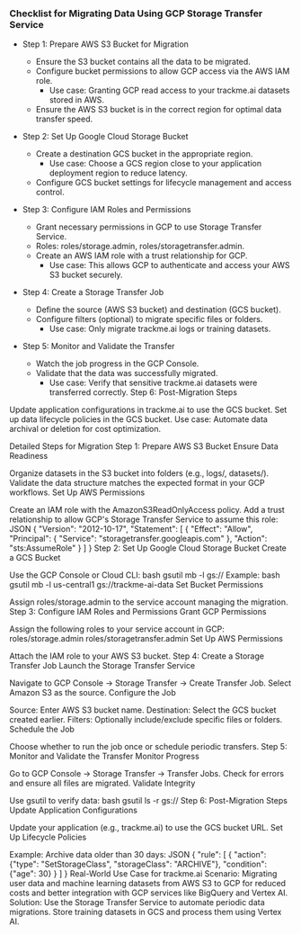 ### Checklist for Migrating Data Using GCP Storage Transfer Service 

* Step 1: Prepare AWS S3 Bucket for Migration
  * Ensure the S3 bucket contains all the data to be migrated.
  * Configure bucket permissions to allow GCP access via the AWS IAM role.
    * Use case: Granting GCP read access to your trackme.ai datasets stored in AWS.
  * Ensure the AWS S3 bucket is in the correct region for optimal data transfer speed.

* Step 2: Set Up Google Cloud Storage Bucket
  * Create a destination GCS bucket in the appropriate region.
    * Use case: Choose a GCS region close to your application deployment region to reduce latency.
  * Configure GCS bucket settings for lifecycle management and access control.

* Step 3: Configure IAM Roles and Permissions
  *   Grant necessary permissions in GCP to use Storage Transfer Service.
    * Roles: roles/storage.admin, roles/storagetransfer.admin.
  * Create an AWS IAM role with a trust relationship for GCP.
    * Use case: This allows GCP to authenticate and access your AWS S3 bucket securely.

* Step 4: Create a Storage Transfer Job
  * Define the source (AWS S3 bucket) and destination (GCS bucket).
  * Configure filters (optional) to migrate specific files or folders.
    * Use case: Only migrate trackme.ai logs or training datasets.

* Step 5: Monitor and Validate the Transfer
  * Watch the job progress in the GCP Console.
  * Validate that the data was successfully migrated.
    * Use case: Verify that sensitive trackme.ai datasets were transferred correctly.
 Step 6: Post-Migration Steps

 Update application configurations in trackme.ai to use the GCS bucket.
 Set up data lifecycle policies in the GCS bucket.
Use case: Automate data archival or deletion for cost optimization.






Detailed Steps for Migration
Step 1: Prepare AWS S3 Bucket
Ensure Data Readiness

Organize datasets in the S3 bucket into folders (e.g., logs/, datasets/).
Validate the data structure matches the expected format in your GCP workflows.
Set Up AWS Permissions

Create an IAM role with the AmazonS3ReadOnlyAccess policy.
Add a trust relationship to allow GCP's Storage Transfer Service to assume this role:
JSON
{
  "Version": "2012-10-17",
  "Statement": [
    {
      "Effect": "Allow",
      "Principal": {
        "Service": "storagetransfer.googleapis.com"
      },
      "Action": "sts:AssumeRole"
    }
  ]
}
Step 2: Set Up Google Cloud Storage Bucket
Create a GCS Bucket

Use the GCP Console or Cloud CLI:
bash
gsutil mb -l <region> gs://<bucket-name>
Example:
bash
gsutil mb -l us-central1 gs://trackme-ai-data
Set Bucket Permissions

Assign roles/storage.admin to the service account managing the migration.
Step 3: Configure IAM Roles and Permissions
Grant GCP Permissions

Assign the following roles to your service account in GCP:
roles/storage.admin
roles/storagetransfer.admin
Set Up AWS Permissions

Attach the IAM role to your AWS S3 bucket.
Step 4: Create a Storage Transfer Job
Launch the Storage Transfer Service

Navigate to GCP Console → Storage Transfer → Create Transfer Job.
Select Amazon S3 as the source.
Configure the Job

Source: Enter AWS S3 bucket name.
Destination: Select the GCS bucket created earlier.
Filters: Optionally include/exclude specific files or folders.
Schedule the Job

Choose whether to run the job once or schedule periodic transfers.
Step 5: Monitor and Validate the Transfer
Monitor Progress

Go to GCP Console → Storage Transfer → Transfer Jobs.
Check for errors and ensure all files are migrated.
Validate Integrity

Use gsutil to verify data:
bash
gsutil ls -r gs://<bucket-name>
Step 6: Post-Migration Steps
Update Application Configurations

Update your application (e.g., trackme.ai) to use the GCS bucket URL.
Set Up Lifecycle Policies

Example: Archive data older than 30 days:
JSON
{
  "rule": [
    {
      "action": {"type": "SetStorageClass", "storageClass": "ARCHIVE"},
      "condition": {"age": 30}
    }
  ]
}
Real-World Use Case for trackme.ai
Scenario: Migrating user data and machine learning datasets from AWS S3 to GCP for reduced costs and better integration with GCP services like BigQuery and Vertex AI.
Solution: Use the Storage Transfer Service to automate periodic data migrations. Store training datasets in GCS and process them using Vertex AI.
